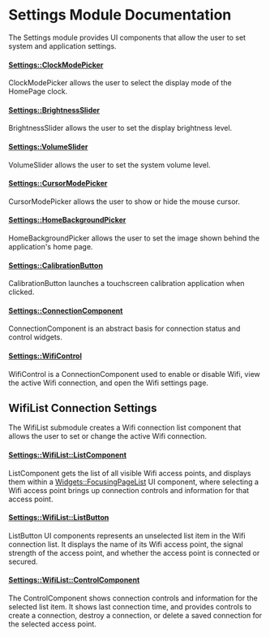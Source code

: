 # Settings Module Documentation
The Settings module provides UI components that allow the user to set system and application settings.

#### [Settings\::ClockModePicker](../../Source/GUI/Settings/Settings_ClockModePicker.h)
ClockModePicker allows the user to select the display mode of the HomePage clock.

#### [Settings\::BrightnessSlider](../../Source/GUI/Settings/Settings_BrightnessSlider.h)
BrightnessSlider allows the user to set the display brightness level.

#### [Settings\::VolumeSlider](../../Source/GUI/Settings/Settings_VolumeSlider.h)
VolumeSlider allows the user to set the system volume level.

#### [Settings\::CursorModePicker](../../Source/GUI/Settings/Settings_CursorModePicker.h)
CursorModePicker allows the user to show or hide the mouse cursor.

#### [Settings\::HomeBackgroundPicker](../../Source/GUI/Settings/Settings_HomeBackgroundPicker.h)
HomeBackgroundPicker allows the user to set the image shown behind the application's home page.

#### [Settings\::CalibrationButton](../../Source/GUI/Settings/Settings_CalibrationButton.h)
CalibrationButton launches a touchscreen calibration application when clicked.

#### [Settings\::ConnectionComponent](../../Source/GUI/Settings/Settings_ConnectionComponent.h)
ConnectionComponent is an abstract basis for connection status and control widgets.

#### [Settings\::WifiControl](../../Source/GUI/Settings/Settings_WifiControl.h)
WifiControl is a ConnectionComponent used to enable or disable Wifi, view the active Wifi connection, and open the Wifi settings page.

## WifiList Connection Settings
The WifiList submodule creates a Wifi connection list component that allows the user to set or change the active Wifi connection.

#### [Settings\::WifiList\::ListComponent](../../Source/GUI/Settings/WifiList/Settings_WifiList_ListComponent.h)
ListComponent gets the list of all visible Wifi access points, and displays them within a [Widgets\::FocusingPageList](../../Source/Foundation/Widgets/Widgets_FocusingPagedList.h) UI component, where selecting a Wifi access point brings up connection controls and information for that access point.

#### [Settings\::WifiList\::ListButton](../../Source/GUI/Settings/WifiList/Settings_WifiList_ListButton.h)
ListButton UI components represents an unselected list item in the Wifi connection list. It displays the name of its Wifi access point, the signal strength of the access point, and whether the access point is connected or secured.

#### [Settings\::WifiList\::ControlComponent](../../Source/GUI/Settings/WifiList/Settings_WifiList_ControlComponent.h)
The ControlComponent shows connection controls and information for the selected list item. It shows last connection time, and provides controls to create a connection, destroy a connection, or delete a saved connection for the selected access point.

